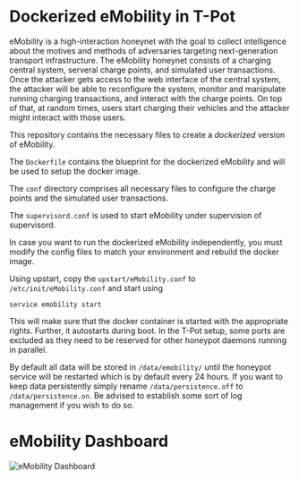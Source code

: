 # Dockerized eMobility in T-Pot

eMobility is a high-interaction honeynet with the goal to collect intelligence about the motives and methods of adversaries targeting next-generation transport infrastructure. The eMobility honeynet consists of a charging central system, serveral charge points, and simulated user transactions. Once the attacker gets access to the web interface of the central system, the attacker will be able to reconfigure the system, monitor and manipulate running charging transactions, and interact with the charge points. On top of that, at random times, users start charging their vehicles  and the attacker might interact with those users.

This repository contains the necessary files to create a *dockerized* version of eMobility.

The `Dockerfile` contains the blueprint for the dockerized eMobility and will be used to setup the docker image.  

The `conf` directory comprises all necessary files to configure the charge points and the simulated user transactions.

The `supervisord.conf` is used to start eMobility under supervision of supervisord.

In case you want to run the dockerized eMobility independently, you must modify the config files to match your environment and rebuild the docker image.

Using upstart, copy the `upstart/eMobility.conf` to `/etc/init/eMobility.conf` and start using

`service emobility start`

This will make sure that the docker container is started with the appropriate rights. Further, it autostarts during boot. In the T-Pot setup, some ports are excluded as they need to be reserved for other honeypot daemons running in parallel.

By default all data will be stored in `/data/emobility/` until the honeypot service will be restarted which is by default every 24 hours. If you want to keep data persistently simply rename `/data/persistence.off` to `/data/persistence.on`. Be advised to establish some sort of log management if you wish to do so.

# eMobility Dashboard

![eMobility Dashboard](https://raw.githubusercontent.com/dtag-dev-sec/emobility/master/doc/dashboard.png)
